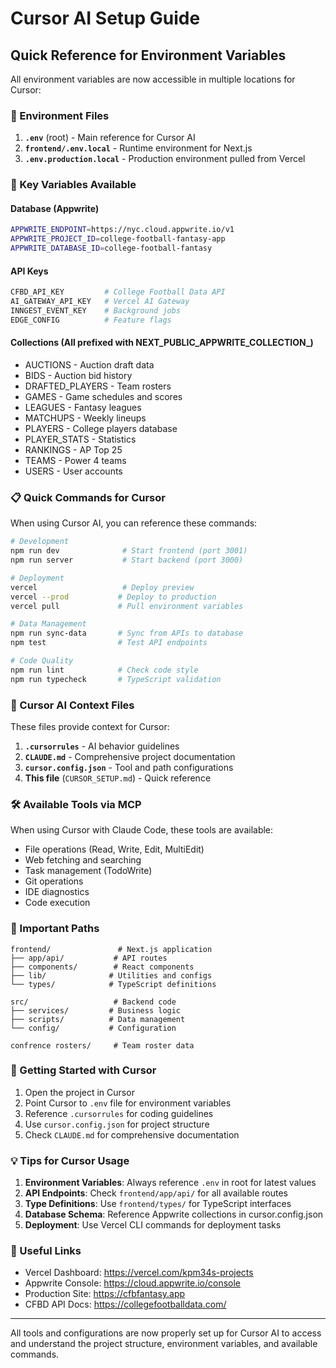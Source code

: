 # Cursor AI Setup Guide

## Quick Reference for Environment Variables

All environment variables are now accessible in multiple locations for Cursor:

### 📁 Environment Files
1. **`.env`** (root) - Main reference for Cursor AI
2. **`frontend/.env.local`** - Runtime environment for Next.js
3. **`.env.production.local`** - Production environment pulled from Vercel

### 🔑 Key Variables Available

#### Database (Appwrite)
```bash
APPWRITE_ENDPOINT=https://nyc.cloud.appwrite.io/v1
APPWRITE_PROJECT_ID=college-football-fantasy-app
APPWRITE_DATABASE_ID=college-football-fantasy
```

#### API Keys
```bash
CFBD_API_KEY         # College Football Data API
AI_GATEWAY_API_KEY   # Vercel AI Gateway
INNGEST_EVENT_KEY    # Background jobs
EDGE_CONFIG          # Feature flags
```

#### Collections (All prefixed with NEXT_PUBLIC_APPWRITE_COLLECTION_)
- AUCTIONS - Auction draft data
- BIDS - Auction bid history
- DRAFTED_PLAYERS - Team rosters
- GAMES - Game schedules and scores
- LEAGUES - Fantasy leagues
- MATCHUPS - Weekly lineups
- PLAYERS - College players database
- PLAYER_STATS - Statistics
- RANKINGS - AP Top 25
- TEAMS - Power 4 teams
- USERS - User accounts

### 📋 Quick Commands for Cursor

When using Cursor AI, you can reference these commands:

```bash
# Development
npm run dev              # Start frontend (port 3001)
npm run server           # Start backend (port 3000)

# Deployment
vercel                   # Deploy preview
vercel --prod           # Deploy to production
vercel pull             # Pull environment variables

# Data Management
npm run sync-data       # Sync from APIs to database
npm test                # Test API endpoints

# Code Quality
npm run lint            # Check code style
npm run typecheck       # TypeScript validation
```

### 🎯 Cursor AI Context Files

These files provide context for Cursor:

1. **`.cursorrules`** - AI behavior guidelines
2. **`CLAUDE.md`** - Comprehensive project documentation
3. **`cursor.config.json`** - Tool and path configurations
4. **This file** (`CURSOR_SETUP.md`) - Quick reference

### 🛠️ Available Tools via MCP

When using Cursor with Claude Code, these tools are available:
- File operations (Read, Write, Edit, MultiEdit)
- Web fetching and searching
- Task management (TodoWrite)
- Git operations
- IDE diagnostics
- Code execution

### 📂 Important Paths

```
frontend/               # Next.js application
├── app/api/           # API routes
├── components/        # React components
├── lib/              # Utilities and configs
└── types/            # TypeScript definitions

src/                   # Backend code
├── services/         # Business logic
├── scripts/          # Data management
└── config/           # Configuration

confrence rosters/     # Team roster data
```

### 🚀 Getting Started with Cursor

1. Open the project in Cursor
2. Point Cursor to `.env` file for environment variables
3. Reference `.cursorrules` for coding guidelines
4. Use `cursor.config.json` for project structure
5. Check `CLAUDE.md` for comprehensive documentation

### 💡 Tips for Cursor Usage

1. **Environment Variables**: Always reference `.env` in root for latest values
2. **API Endpoints**: Check `frontend/app/api/` for all available routes
3. **Type Definitions**: Use `frontend/types/` for TypeScript interfaces
4. **Database Schema**: Reference Appwrite collections in cursor.config.json
5. **Deployment**: Use Vercel CLI commands for deployment tasks

### 🔗 Useful Links

- Vercel Dashboard: https://vercel.com/kpm34s-projects
- Appwrite Console: https://cloud.appwrite.io/console
- Production Site: https://cfbfantasy.app
- CFBD API Docs: https://collegefootballdata.com/

---

All tools and configurations are now properly set up for Cursor AI to access and understand the project structure, environment variables, and available commands.